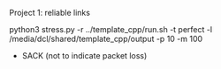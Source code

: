 Project 1: reliable links

python3 stress.py -r ../template_cpp/run.sh -t perfect -l /media/dcl/shared/template_cpp/output -p 10 -m 100

- SACK (not to indicate packet loss)
